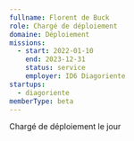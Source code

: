 ```yaml
---
fullname: Florent de Buck
role: Chargé de déploiement
domaine: Déploiement
missions:
  - start: 2022-01-10
    end: 2023-12-31
    status: service
    employer: ID6 Diagoriente
startups:
  - diagoriente
memberType: beta
---
```


Chargé de déploiement le jour
